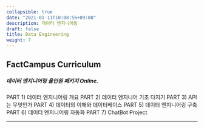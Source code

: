 ```yaml
---
collapsible: true
date: "2021-01-11T10:08:56+09:00"
description: 데이터 엔지니어링
draft: false
title: Data Engineering
weight: 7
---
```


## FactCampus Curriculum
##### 데이터 엔지니어링 올인원 패키지 Online.
PART 1) 데이터 엔지니어링 개요
PART 2) 데이터 엔지니어 기초 다지기
PART 3) API는 무엇인가
PART 4) 데이터의 이해와 데이터베이스
PART 5) 데이터 엔지니어링 구축
PART 6) 데이터 엔지니어링 자동화
PART 7) ChatBot Project

---
